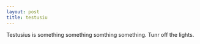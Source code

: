 ```yaml
---
layout: post
title: testusiu
---
```

<div class="message">
Testusius is something something somthing something. Tunr off the lights. 

</div>
